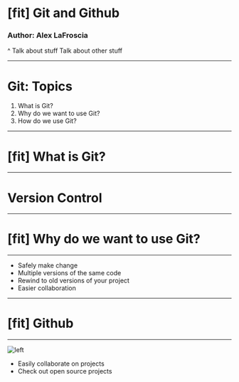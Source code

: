 # [fit] Git and Github

### Author: Alex LaFroscia

^
Talk about stuff
Talk about other stuff

---

# Git: Topics

1. What is Git?
2. Why do we want to use Git?
3. How do we use Git?

---

# [fit] What is Git?

---

# Version Control


---

# [fit] Why do we want to use Git?

---

- Safely make change
- Multiple versions of the same code
- Rewind to old versions of your project
- Easier collaboration

---

# [fit] Github

---

![left](https://assets-cdn.github.com/images/modules/open_graph/github-octocat.png)

- Easily collaborate on projects
- Check out open source projects
